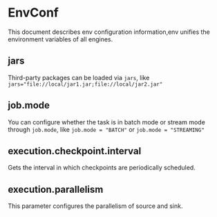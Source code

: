 # EnvConf

This document describes env configuration information,env unifies the environment variables of all engines.

## jars

Third-party packages can be loaded via `jars`, like `jars="file://local/jar1.jar;file://local/jar2.jar"`

## job.mode

You can configure whether the task is in batch mode or stream mode through `job.mode`, like `job.mode = "BATCH"` or `job.mode = "STREAMING"` 

## execution.checkpoint.interval

Gets the interval in which checkpoints are periodically scheduled.

## execution.parallelism

This parameter configures the parallelism of source and sink.
